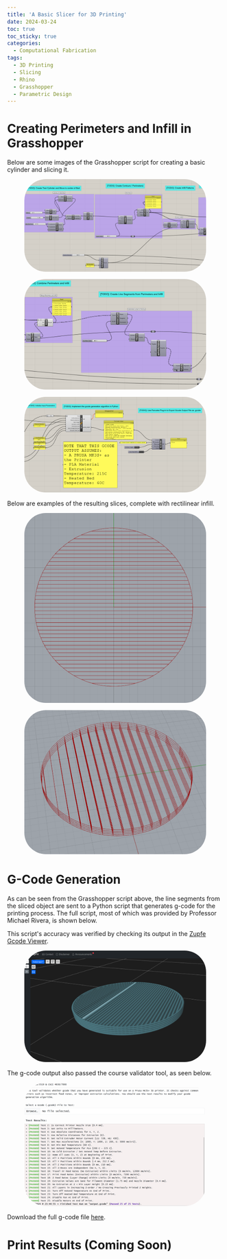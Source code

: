```yaml
---
title: 'A Basic Slicer for 3D Printing'
date: 2024-03-24
toc: true
toc_sticky: true
categories:
  - Computational Fabrication
tags:
  - 3D Printing
  - Slicing
  - Rhino
  - Grasshopper
  - Parametric Design
---
```


<style>
.gist-data{
    max-height:500px;
    overflow-y: visible;
}
</style>

<script type="text/javascript" async
	src="https://cdnjs.cloudflare.com/ajax/libs/mathjax/2.7.5/latest.js?config=TeX-MML-AM_CHTML">
</script>

# Creating Perimeters and Infill in Grasshopper

Below are some images of the Grasshopper script for creating a basic cylinder and slicing it. 

<figure class="align-center">
  <img src="/assets/images/a-basic-slicer-for-3d-printing/L3gh1.png" style="background-color:white; border-radius:50px;">
</figure>

<figure class="align-center">
  <img src="/assets/images/a-basic-slicer-for-3d-printing/L3gh2.png" style="background-color:white; border-radius:50px;">
</figure>

<figure class="align-center">
  <img src="/assets/images/a-basic-slicer-for-3d-printing/L3gh3.png" style="background-color:white; border-radius:50px;">
</figure>

Below are examples of the resulting slices, complete with rectilinear infill.

<figure class="align-center">
  <img src="/assets/images/a-basic-slicer-for-3d-printing/L3sliceexample.png" style="background-color:white; border-radius:50px;">
</figure>

<figure class="align-center">
  <img src="/assets/images/a-basic-slicer-for-3d-printing/L3sliceexampleper.png" style="background-color:white; border-radius:50px;">
</figure>

# G-Code Generation

As can be seen from the Grasshopper script above, the line segments from the sliced object are sent to a Python script that generates g-code for the printing process. The full script, most of which was provided by Professor Michael Rivera, is shown below.

<script src="https://gist.github.com/noajam/6dd2e914ee6df98471b219ca82fc9652.js"></script>

This script's accuracy was verified by checking its output in the <a href="https://zupfe.velor.ca/">Zupfe Gcode Viewer</a>.

<figure class="align-center">
  <img src="/assets/images/a-basic-slicer-for-3d-printing/L3zupfe.png" style="background-color:white; border-radius:50px;">
</figure>

The g-code output also passed the course validator tool, as seen below.

<figure class="align-center">
  <img src="/assets/images/a-basic-slicer-for-3d-printing/L3gcodepass.png" style="background-color:white; border-radius:50px;">
</figure>

Download the full g-code file <a href="/assets/downloadables/output.gcode" download>here</a>.

# Print Results (Coming Soon)